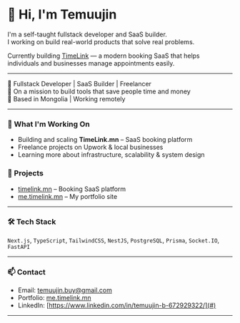 # 👋 Hi, I'm Temuujin

I'm a self-taught fullstack developer and SaaS builder.  
I working on build real-world products that solve real problems.

Currently building [TimeLink](https://timelink.mn) — a modern booking SaaS that helps individuals and businesses manage appointments easily.

---

🚀 Fullstack Developer | SaaS Builder | Freelancer  
🎯 On a mission to build tools that save people time and money  
📍 Based in Mongolia | Working remotely

---

### 🚀 What I'm Working On

- Building and scaling **TimeLink.mn** – SaaS booking platform
- Freelance projects on Upwork & local businesses
- Learning more about infrastructure, scalability & system design


### 💼 Projects

- [timelink.mn](https://timelink.mn) – Booking SaaS platform
- [me.timelink.mn](https://me.timelink.mn) – My portfolio site

---

### 🛠️ Tech Stack

`Next.js`, `TypeScript`, `TailwindCSS`, `NestJS`, `PostgreSQL`, `Prisma`, `Socket.IO`, `FastAPI`

---

### 📫 Contact

- Email: temuujin.buy@gmail.com
- Portfolio: [me.timelink.mn](https://me.timelink.mn)
- LinkedIn: [https://www.linkedin.com/in/temuujin-b-672929322/](#)

---

